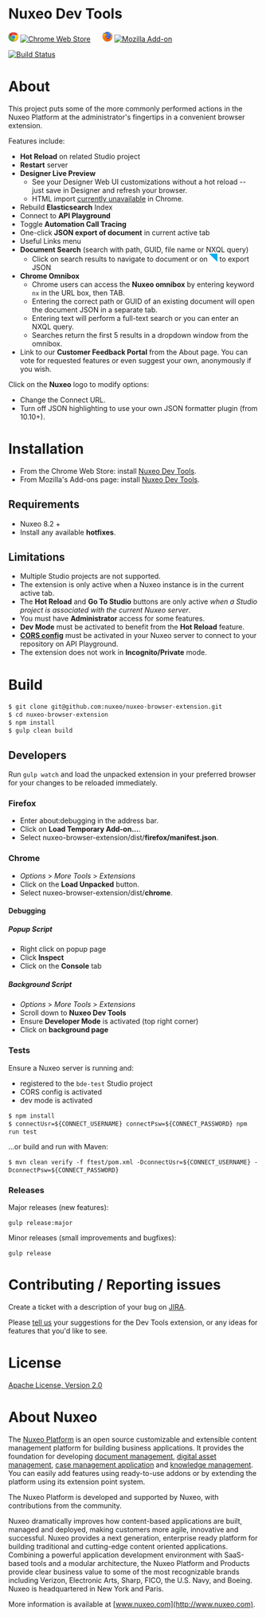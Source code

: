 Nuxeo Dev Tools
===============

![Chrome](app/images/chrome.png) [![Chrome Web Store](https://img.shields.io/chrome-web-store/d/kncphbjdicjganncpalklkllihdidcmh.svg)](https://chrome.google.com/webstore/detail/nuxeo-dev-tools/kncphbjdicjganncpalklkllihdidcmh?hl=en) &nbsp;&nbsp;&nbsp;&nbsp; ![Firefox](app/images/firefox.png) [![Mozilla Add-on](https://img.shields.io/amo/d/nuxeo-dev-tools.svg)](https://addons.mozilla.org/en-US/firefox/addon/nuxeo-dev-tools/)

[![Build Status](https://qa.nuxeo.org/jenkins/buildStatus/icon?job=Client/browser-developer-extension-master/master)](https://qa.nuxeo.org/jenkins/job/Client/job/browser-developer-extension-master/job/master/)

# About

This project puts some of the more commonly performed actions in the Nuxeo Platform at the administrator's fingertips in a convenient browser extension.

Features include:
* **Hot Reload** on related Studio project
* **Restart** server
* **Designer Live Preview**
  * See your Designer Web UI customizations without a hot reload -- just save in Designer and refresh your browser.
  * HTML import [currently unavailable](https://bugs.chromium.org/p/chromium/issues/detail?id=803115) in Chrome.
* Rebuild **Elasticsearch** Index
* Connect to **API Playground**
* Toggle **Automation Call Tracing**
* One-click **JSON export of document** in current active tab
* Useful Links menu
* **Document Search** (search with path, GUID, file name or NXQL query)
  * Click on search results to navigate to document or on ![export](app/images/json-exp.png) to export JSON
* **Chrome Omnibox**
  * Chrome users can access the **Nuxeo omnibox** by entering keyword `nx` in the URL box, then TAB.
  * Entering the correct path or GUID of an existing document will open the document JSON in a separate tab.
  * Entering text will perform a full-text search or you can enter an NXQL query.
  * Searches return the first 5 results in a dropdown window from the omnibox.
* Link to our **Customer Feedback Portal** from the About page. You can vote for requested features or even suggest your own, anonymously if you wish.

Click on the **Nuxeo** logo to modify options:
* Change the Connect URL.
* Turn off JSON highlighting to use your own JSON formatter plugin (from 10.10+).

# Installation

- From the Chrome Web Store: install [Nuxeo Dev Tools](https://chrome.google.com/webstore/detail/nuxeo-extension/kncphbjdicjganncpalklkllihdidcmh).
- From Mozilla's Add-ons page: install [Nuxeo Dev Tools](https://addons.mozilla.org/en-US/firefox/addon/nuxeo-dev-tools/).

## Requirements

* Nuxeo 8.2 +
* Install any available **hotfixes**.

## Limitations

* Multiple Studio projects are not supported.
* The extension is only active when a Nuxeo instance is in the current active tab.
* The **Hot Reload** and **Go To Studio** buttons are only active *when a Studio project is associated with the current Nuxeo server*.
* You must have **Administrator** access for some features.
* **Dev Mode** must be activated to benefit from the **Hot Reload** feature.
* [**CORS config**](https://doc.nuxeo.com/pages/viewpage.action?pageId=14257084) must be activated in your Nuxeo server to connect to your repository on API Playground.
* The extension does not work in **Incognito/Private** mode.


# Build


```
$ git clone git@github.com:nuxeo/nuxeo-browser-extension.git
$ cd nuxeo-browser-extension
$ npm install
$ gulp clean build
```

## Developers

Run `gulp watch` and load the unpacked extension in your preferred browser for your changes to be reloaded immediately.

### Firefox

  * Enter about:debugging in the address bar.
  * Click on **Load Temporary Add-on...**.
  * Select nuxeo-browser-extension/dist/**firefox/manifest.json**.


### Chrome

  * *Options* > *More Tools* > *Extensions*
  * Click on the **Load Unpacked** button.
  * Select nuxeo-browser-extension/dist/**chrome**.

#### Debugging

##### Popup Script
  * Right click on popup page
  * Click **Inspect**
  * Click on the **Console** tab

##### Background Script
  * *Options* > *More Tools* > *Extensions*
  * Scroll down to **Nuxeo Dev Tools**
  * Ensure **Developer Mode** is activated (top right corner)
  * Click on **background page**

### Tests
Ensure a Nuxeo server is running and:
  * registered to the `bde-test` Studio project
  * CORS config is activated
  * dev mode is activated
```
$ npm install
$ connectUsr=${CONNECT_USERNAME} connectPsw=${CONNECT_PASSWORD} npm run test
```

...or build and run with Maven:
```
$ mvn clean verify -f ftest/pom.xml -DconnectUsr=${CONNECT_USERNAME} -DconnectPsw=${CONNECT_PASSWORD}
```

### Releases

Major releases (new features):

```
gulp release:major
```

Minor releases (small improvements and bugfixes):
```
gulp release
```


# Contributing / Reporting issues

Create a ticket with a description of your bug on [JIRA](https://jira.nuxeo.com/browse/BDE/).

Please [tell us](https://portal.prodpad.com/40c295d6-739d-11e7-9e52-06df22ffaf6f) your suggestions for the Dev Tools extension, or any ideas for features that you'd like to see.


# License

[Apache License, Version 2.0](http://www.apache.org/licenses/LICENSE-2.0.html)

# About Nuxeo

The [Nuxeo Platform](http://www.nuxeo.com/products/content-management-platform/) is an open source customizable and extensible content management platform for building business applications. It provides the foundation for developing [document management](http://www.nuxeo.com/solutions/document-management/), [digital asset management](http://www.nuxeo.com/solutions/digital-asset-management/), [case management application](http://www.nuxeo.com/solutions/case-management/) and [knowledge management](http://www.nuxeo.com/solutions/advanced-knowledge-base/). You can easily add features using ready-to-use addons or by extending the platform using its extension point system.

The Nuxeo Platform is developed and supported by Nuxeo, with contributions from the community.

Nuxeo dramatically improves how content-based applications are built, managed and deployed, making customers more agile, innovative and successful. Nuxeo provides a next generation, enterprise ready platform for building traditional and cutting-edge content oriented applications. Combining a powerful application development environment with SaaS-based tools and a modular architecture, the Nuxeo Platform and Products provide clear business value to some of the most recognizable brands including Verizon, Electronic Arts, Sharp, FICO, the U.S. Navy, and Boeing. Nuxeo is headquartered in New York and Paris.

More information is available at [www.nuxeo.com](http://www.nuxeo.com).
